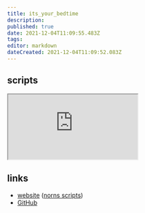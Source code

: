 ```yaml
---
title: its_your_bedtime
description: 
published: true
date: 2021-12-04T11:09:55.483Z
tags: 
editor: markdown
dateCreated: 2021-12-04T11:09:52.083Z
---
```


## scripts

<iframe src="https://p3r7.github.io/norns-gallery-render/?author=its_your_bedtime"id="gallery-iframe"></iframe>

## links

- [website](https://bedtime.tech/) ([norns scripts](https://bedtime.tech/projects/norns/))
- [GitHub](https://github.com/itsyourbedtime)